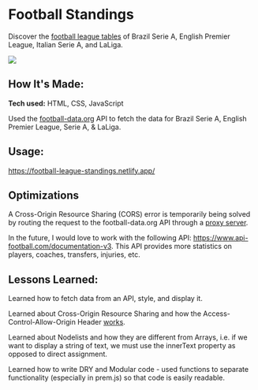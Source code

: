 # Football Standings

Discover the [football league tables](https://football-league-standings.netlify.app/) of Brazil Serie A, English Premier League, Italian Serie A, and LaLiga.

![](css/assets/demo.gif)

## How It's Made:

**Tech used:** HTML, CSS, JavaScript

Used the [football-data.org](https://www.football-data.org/) API to fetch the data for Brazil Serie A, English Premier League, Serie A, & LaLiga.

## Usage:

https://football-league-standings.netlify.app/

## Optimizations

A Cross-Origin Resource Sharing (CORS) error is temporarily being solved by routing the request to the football-data.org API through a [proxy server](https://justcors.com/).

In the future, I would love to work with the following API: https://www.api-football.com/documentation-v3. This API provides more statistics on players, coaches, transfers, injuries, etc.

## Lessons Learned:

Learned how to fetch data from an API, style, and display it.

Learned about Cross-Origin Resource Sharing and how the Access-Control-Allow-Origin Header [works](https://medium.com/@dtkatz/3-ways-to-fix-the-cors-error-and-how-access-control-allow-origin-works-d97d55946d9).

Learned about Nodelists and how they are different from Arrays, i.e. if we want to display a string of text, we must use the innerText property as opposed to direct assignment.

Learned how to write DRY and Modular code - used functions to separate functionality (especially in prem.js) so that code is easily readable.
